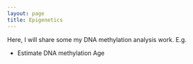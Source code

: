 ```yaml
---
layout: page
title: Epigenetics
---
```


Here, I will share some my DNA methylation analysis work. E.g.
+ Estimate DNA methylation Age
